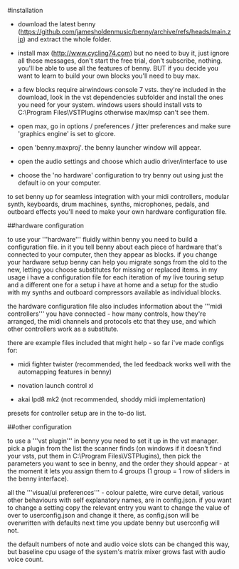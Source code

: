 
#installation

- download the latest benny (https://github.com/jamesholdenmusic/benny/archive/refs/heads/main.zip) and extract the whole folder. 

- install max (http://www.cycling74.com) but no need to buy it, just ignore all those messages, don't start the free trial, don't subscribe, nothing. you'll be able to use all the features of benny. BUT if you decide you want to learn to build your own blocks you'll need to buy max.

- a few blocks require airwindows console 7 vsts. they're included in the download, look in the vst dependencies subfolder and install the ones you need for your system. windows users should install vsts to C:\Program Files\VSTPlugins otherwise max/msp can't see them.

- open max, go in options / preferences / jitter preferences and make sure 'graphics engine' is set to glcore.

- open 'benny.maxproj'. the benny launcher window will appear.

- open the audio settings and choose which audio driver/interface to use

- choose the 'no hardware' configuration to try benny out using just the default io on your computer. 

to set benny up for seamless integration with your midi controllers, modular synth, keyboards, drum machines, synths, microphones, pedals, and outboard effects you'll need to make your own hardware configuration file.


##hardware configuration

to use your '''hardware''' fluidly within benny you need to build a configuration file. in it you tell benny about each piece of hardware that's connected to your computer, then they appear as blocks. if you change your hardware setup benny can help you migrate songs from the old to the new, letting you choose substitutes for missing or replaced items. in my usage i have a configuration file for each iteration of my live touring setup and a different one for a setup i have at home and a setup for the studio with my synths and outboard compressors available as individual blocks.

the hardware configuration file also includes information about the '''midi controllers''' you have connected - how many controls, how they're arranged, the midi channels and protocols etc that they use, and which other controllers work as a substitute.

there are example files included that might help - so far i've made configs for:

- midi fighter twister (recommended, the led feedback works well with the automapping features in benny)

- novation launch control xl

- akai lpd8 mk2 (not recommended, shoddy midi implementation)

presets for controller setup are in the to-do list.


##other configuration

to use a '''vst plugin''' in benny you need to set it up in the vst manager. pick a plugin from the list the scanner finds (on windows if it doesn't find your vsts, put them in C:\Program Files\VSTPlugins), then pick the parameters you want to see in benny, and the order they should appear - at the moment it lets you assign them to 4 groups (1 group = 1 row of sliders in the benny interface).

all the '''visual/ui preferences''' - colour palette, wire curve detail, various other behaviours with self explanatory names, are in config.json. if you want to change a setting copy the relevant entry you want to change the value of over to userconfig.json and change it there, as config.json will be overwritten with defaults next time you update benny but userconfig will not.

the default numbers of note and audio voice slots can be changed this way, but baseline cpu usage of the system's matrix mixer grows fast with audio voice count.
